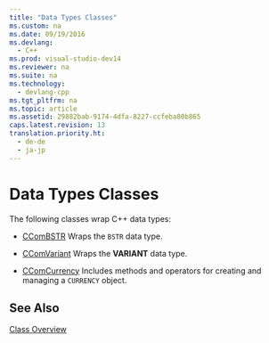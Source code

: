 ```yaml
---
title: "Data Types Classes"
ms.custom: na
ms.date: 09/19/2016
ms.devlang: 
  - C++
ms.prod: visual-studio-dev14
ms.reviewer: na
ms.suite: na
ms.technology: 
  - devlang-cpp
ms.tgt_pltfrm: na
ms.topic: article
ms.assetid: 29882bab-9174-4dfa-8227-ccfeba80b865
caps.latest.revision: 13
translation.priority.ht: 
  - de-de
  - ja-jp
---
```

# Data Types Classes
The following classes wrap C++ data types:  
  
-   [CComBSTR](../vs140/CComBSTR-Class.md) Wraps the `BSTR` data type.  
  
-   [CComVariant](../vs140/CComVariant-Class.md) Wraps the **VARIANT** data type.  
  
-   [CComCurrency](../vs140/CComCurrency-Class.md) Includes methods and operators for creating and managing a `CURRENCY` object.  
  
## See Also  
 [Class Overview](../vs140/ATL-Class-Overview.md)